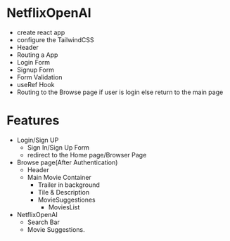 # NetflixOpenAI
- create react app
- configure the TailwindCSS
- Header
- Routing a App
- Login Form
- Signup Form
- Form Validation 
- useRef Hook
- Routing to the Browse page if user is login else return to the main page
# Features
- Login/Sign UP
   - Sign In/Sign Up Form
   - redirect to the Home page/Browser Page
- Browse page(After Authentication)
     - Header
     - Main Movie Container
        - Trailer in background
        - Tile & Description
        - MovieSuggestiones
           - MoviesList
- NetflixOpenAI
  - Search Bar
  - Movie Suggestions.